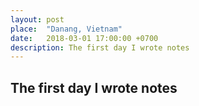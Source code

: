 ```yaml
---
layout: post
place:  "Danang, Vietnam"
date:   2018-03-01 17:00:00 +0700
description: The first day I wrote notes
---
```


## The first day I wrote notes
